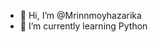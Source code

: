 - 👋 Hi, I’m @Mrinnmoyhazarika
- 🌱 I’m currently learning Python

<!---
Mrinmoyhazarika/Mrinmoyhazarika is a ✨ special ✨ repository because its `README.md` (this file) appears on your GitHub profile.
You can click the Preview link to take a look at your changes.
--->
